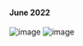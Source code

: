 
#### June 2022 

![image](https://user-images.githubusercontent.com/93985255/235954371-d20ddfa5-a334-404a-a617-2ffe51eb73e2.png)
![image](https://user-images.githubusercontent.com/93985255/235954482-0ba50dd2-d8ef-44b0-9a75-49a8b4cc0770.png)

